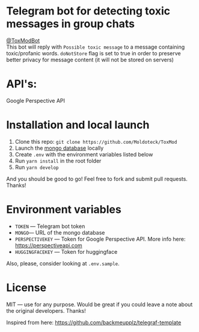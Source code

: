 # Telegram bot for detecting toxic messages in group chats
 <a href="https://t.me/ToxModBot">@ToxModBot</a><br>
This bot will reply with `Possible toxic message` to a message containing toxic/profanic words.
`doNotStore` flag is set to true in order to preserve better privacy for message content (it will not be stored on servers)

# API's:
Google Perspective API

# Installation and local launch

1. Clone this repo: `git clone https://github.com/Moldoteck/ToxMod`
2. Launch the [mongo database](https://www.mongodb.com/) locally
3. Create `.env` with the environment variables listed below
4. Run `yarn install` in the root folder
5. Run `yarn develop`

And you should be good to go! Feel free to fork and submit pull requests. Thanks!

# Environment variables

- `TOKEN` — Telegram bot token
- `MONGO`— URL of the mongo database
- `PERSPECTIVEKEY` — Token for Google Perspective API. More info here: https://perspectiveapi.com
- `HUGGINGFACEKEY` — Token for huggingface

Also, please, consider looking at `.env.sample`.

# License

MIT — use for any purpose. Would be great if you could leave a note about the original developers. Thanks!

Inspired from here: https://github.com/backmeupplz/telegraf-template
